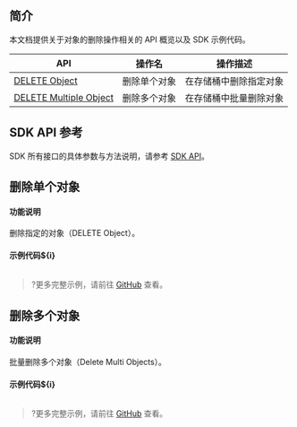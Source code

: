 ## 简介

本文档提供关于对象的删除操作相关的 API 概览以及 SDK 示例代码。

| API                                                          | 操作名         | 操作描述                                  |
| ------------------------------------------------------------ | -------------- | ----------------------------------------- |
| [DELETE Object](https://cloud.tencent.com/document/product/436/7743) | 删除单个对象   | 在存储桶中删除指定对象 |
| [DELETE Multiple Object](https://cloud.tencent.com/document/product/436/8289)	 | 删除多个对象	|在存储桶中批量删除对象  |

## SDK API 参考

SDK 所有接口的具体参数与方法说明，请参考 [SDK API](cssg://api-doc)。

## 删除单个对象

#### 功能说明

删除指定的对象（DELETE Object）。

#### 示例代码${i}

[//]: # (.cssg-snippet-delete-object)
```
```

>?更多完整示例，请前往 [GitHub](cssg://code-example/delete-object) 查看。

## 删除多个对象

#### 功能说明

批量删除多个对象（Delete Multi Objects）。

#### 示例代码${i}

[//]: # (.cssg-snippet-delete-multi-object)
```
```

>?更多完整示例，请前往 [GitHub](cssg://code-example/delete-multi-object) 查看。

